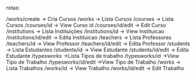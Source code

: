 rotas:

/works/create   -> Cria Cursos
/works          -> Lista Cursos
/courses        -> Lista Cursos
/courses/id     -> View Curso id
/courses/id/edit -> Edit Curso
/institutions   -> Lista Instituições
/institutions/id -> View Instituicao
/institutions/id/edit -> Edita Instituicao
/teachers          -> Lista Professores
/teachers/id       -> View Professor
/teachers/id/edit  -> Edita Professor
/students          -> Lista Estudantes
/students/id       -> View Estudante
/students/id/edit  -> Edita Estudante
/typesworks        ->Lista Tipos de trabalho
/typesworks/id     ->View Tipo de Trabalho
/typesworks/id/edit ->View Tipo de Trabalho
/works           -> Lista Trabalhos
/works/id        -> View Trabalho
/works/id/edit   -> Edit Trabalho

